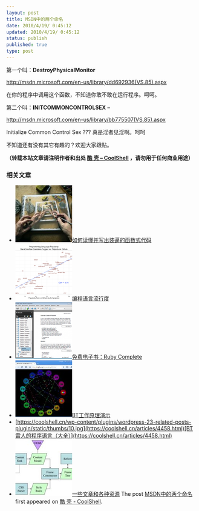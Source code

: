 ```yaml
---
layout: post
title: MSDN中的两个命名
date: 2010/4/19/ 0:45:12
updated: 2010/4/19/ 0:45:12
status: publish
published: true
type: post
---
```


第一个叫：**DestroyPhysicalMonitor**


<http://msdn.microsoft.com/en-us/library/dd692936(VS.85).aspx>


在你的程序中调用这个函数，不知道你敢不敢在运行程序。呵呵。


第二个叫：**INITCOMMONCONTROLSEX** –


<http://msdn.microsoft.com/en-us/library/bb775507(VS.85).aspx>


Initialize Common Control Sex ??? 真是淫者见淫啊。呵呵


不知道还有没有其它有趣的？欢迎大家跟贴。



**（转载本站文章请注明作者和出处 [酷 壳 – CoolShell](https://coolshell.cn/) ，请勿用于任何商业用途）**



### 相关文章

* [![如何读懂并写出装逼的函数式代码](../wp-content/uploads/2016/10/drawing-recursive-150x150.jpg)](https://coolshell.cn/articles/17524.html)[如何读懂并写出装逼的函数式代码](https://coolshell.cn/articles/17524.html)
* [![编程语言流行度](../wp-content/uploads/2010/12/rank_scatter1-150x150.png)](https://coolshell.cn/articles/3385.html)[编程语言流行度](https://coolshell.cn/articles/3385.html)
* [![免费电子书：Ruby Complete](../wp-content/uploads/2009/04/book-of-ruby-complete-150x150.png)](https://coolshell.cn/articles/591.html)[免费电子书：Ruby Complete](https://coolshell.cn/articles/591.html)
* [![BT工作原理演示](../wp-content/uploads/2010/03/bt_js_demo-150x150.jpg)](https://coolshell.cn/articles/2184.html)[BT工作原理演示](https://coolshell.cn/articles/2184.html)
* [https://coolshell.cn/wp-content/plugins/wordpress-23-related-posts-plugin/static/thumbs/10.jpg](https://coolshell.cn/articles/4458.html)[BT雷人的程序语言（大全）](https://coolshell.cn/articles/4458.html)
* [![一些文章和各种资源](../wp-content/uploads/2011/09/image008-150x150.jpg)](https://coolshell.cn/articles/5224.html)[一些文章和各种资源](https://coolshell.cn/articles/5224.html)
The post [MSDN中的两个命名](https://coolshell.cn/articles/2363.html) first appeared on [酷 壳 - CoolShell](https://coolshell.cn).